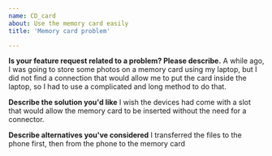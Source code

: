 ```yaml
---
name: CD_card
about: Use the memory card easily
title: 'Memory card problem'

---
```


**Is your feature request related to a problem? Please describe.**
 A while ago, I was going to store some photos on a memory card using my laptop, but I did not find a connection that would allow me to put the card inside the laptop, so I had to use a complicated and long method to do that.

**Describe the solution you'd like**
I wish the devices had come with a slot that would allow the memory card to be inserted without the need for a connector.


**Describe alternatives you've considered**
I transferred the files to the phone first, then from the phone to the memory card


